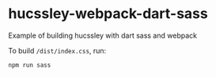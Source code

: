 # hucssley-webpack-dart-sass

Example of building hucssley with dart sass and webpack

To build `/dist/index.css`, run:

```
npm run sass
```